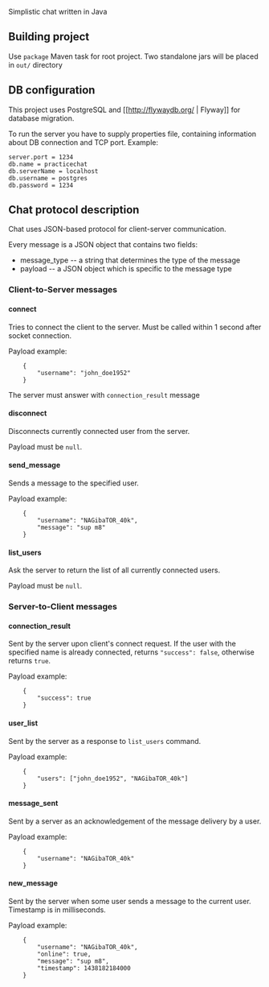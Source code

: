 Simplistic chat written in Java

## Building project

Use `package` Maven task for root project. Two standalone jars will be placed in `out/` directory

## DB configuration

This project uses PostgreSQL and [[http://flywaydb.org/ | Flyway]] for database migration.

To run the server you have to supply properties file, containing information about DB connection and TCP port.
Example:

    server.port = 1234
    db.name = practicechat
    db.serverName = localhost
    db.username = postgres
    db.password = 1234

## Chat protocol description

Chat uses JSON-based protocol for client-server communication. 

Every message is a JSON object that contains two fields:

* message_type -- a string that determines the type of the message
* payload -- a JSON object which is specific to the message type

### Client-to-Server messages

#### connect
Tries to connect the client to the server. Must be called within 1 second after socket connection.

Payload example:

        {
            "username": "john_doe1952"
        }

The server must answer with `connection_result` message

#### disconnect
Disconnects currently connected user from the server. 

Payload must be `null`.

#### send_message
Sends a message to the specified user.

Payload example:

        {
            "username": "NAGibaTOR_40k",
            "message": "sup m8"
        }

#### list_users
Ask the server to return the list of all currently connected users.

Payload must be `null`.

### Server-to-Client messages

#### connection_result
Sent by the server upon client's connect request. If the user with 
the specified name is already connected, returns `"success": false`, otherwise returns `true`.

Payload example:

        {
            "success": true
        }

#### user_list
Sent by the server as a response to `list_users` command.

Payload example:

        {
            "users": ["john_doe1952", "NAGibaTOR_40k"]
        }

#### message_sent
Sent by a server as an acknowledgement of the message delivery by a user.

Payload example:

        {
            "username": "NAGibaTOR_40k"
        }

#### new_message
Sent by the server when some user sends a message to the current user. Timestamp is in milliseconds.

Payload example:

        {
            "username": "NAGibaTOR_40k",
            "online": true,
            "message": "sup m8",
            "timestamp": 1438182184000
        }


